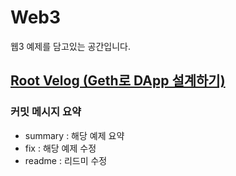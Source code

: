 # Web3

웹3 예제를 담고있는 공간입니다.

## [Root Velog (Geth로 DApp 설계하기)](https://velog.io/@root_park/series/Geth%EB%A1%9C-DApp-%EC%84%A4%EA%B3%84%ED%95%98%EA%B8%B0) 

### 커밋 메시지 요약
- summary : 해당 예제 요약
- fix : 해당 예제 수정
- readme : 리드미 수정
